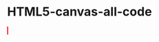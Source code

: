 # HTML5-canvas-all-code


<!DOCTYPE html>
<html lang="en">
<head>
    <meta charset="UTF-8">
    <meta http-equiv="X-UA-Compatible" content="IE=edge">
    <meta name="viewport" content="width=device-width, initial-scale=1.0">
    <title>HTML5 canvas</title>
</head>
<body>
    
<!-- <canvas id="myCanvas" width="240px" height="297px" style="border: 2px solid red; background-repeat: no-repeat; background-size:cover;"></canvas> -->





<!-- <img src="Samiul.jpg" alt="samiul" width="200px" height="237px" id="img1"  /> -->




<canvas id="text" width="220px" height="150px" style= "border: 1px solid red;"></canvas>

<script>
 var c = document.getElementById("text");
 var ctx =c.getContext('2d');
ctx.shadowBlur = 10;
ctx.shadowcolor ="YELLOW";
ctx.shadowcolor ="red";
ctx.fillStyle = "BLUE";
ctx.shadowOffsetY = 20

ctx.fillRect(20,20,180,110)






//   var canvas = document.getElementById("myCanvas");
//   var ctx = canvas.getContext("2d");



//  ctx.fillStyle = 'green';
//   ctx.fillRect(0, 0, 200, 100);
  


// ctx.moveTo(0,0)
// ctx.lineTo(300,300)
// ctx.stroke()

// ctx.beginPath();
// ctx.arc(145,90,65,0,2*Math.PI);
// ctx.stroke();







// canvas gradient and text highlighting systm

// var grd = ctx.createLinearGradient(0,0,200,100);// element need for/






// var grd = ctx.createRadialGradient(80, 80, 10, 100, 140, 140)//6 elemenet need for createRadialGradient//
// grd.addColorStop(1, "green");
// grd.addColorStop(0, "red");



// ctx.fillStyle =grd;
// ctx.fillRect(70,48,150,80,2*Math.PI);



///Here we will show about font size


// ctx.font = '30px Comic Sans MS';
// ctx.fillStyle ="red";
// ctx.textAlign= 'center';
// ctx.fillText("Hello Guys", canvas.width/2, canvas.height/2);


//Here i will show about image setup on canvus

//  window.onload=function(){
// var canvas = document.getElementById('myCanvas');
// var ctx = canvas.getContext("2d");


// var img = document.getElementById('img1');
//  ctx.drawImage(img,0,0)

// }

/// color style and shadow system style







</script>
</body>
</html>
